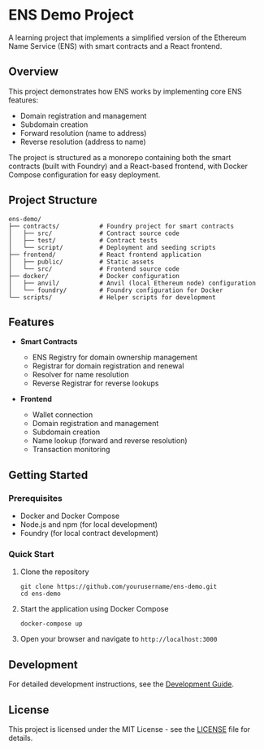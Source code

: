 # ENS Demo Project

A learning project that implements a simplified version of the Ethereum Name Service (ENS) with smart contracts and a React frontend.

## Overview

This project demonstrates how ENS works by implementing core ENS features:
- Domain registration and management
- Subdomain creation
- Forward resolution (name to address)
- Reverse resolution (address to name)

The project is structured as a monorepo containing both the smart contracts (built with Foundry) and a React-based frontend, with Docker Compose configuration for easy deployment.

## Project Structure

```
ens-demo/
├── contracts/           # Foundry project for smart contracts
│   ├── src/             # Contract source code
│   ├── test/            # Contract tests
│   └── script/          # Deployment and seeding scripts
├── frontend/            # React frontend application
│   ├── public/          # Static assets
│   └── src/             # Frontend source code
├── docker/              # Docker configuration
│   ├── anvil/           # Anvil (local Ethereum node) configuration
│   └── foundry/         # Foundry configuration for Docker
└── scripts/             # Helper scripts for development
```

## Features

- **Smart Contracts**
  - ENS Registry for domain ownership management
  - Registrar for domain registration and renewal
  - Resolver for name resolution
  - Reverse Registrar for reverse lookups

- **Frontend**
  - Wallet connection
  - Domain registration and management
  - Subdomain creation
  - Name lookup (forward and reverse resolution)
  - Transaction monitoring

## Getting Started

### Prerequisites

- Docker and Docker Compose
- Node.js and npm (for local development)
- Foundry (for local contract development)

### Quick Start

1. Clone the repository
   ```
   git clone https://github.com/yourusername/ens-demo.git
   cd ens-demo
   ```

2. Start the application using Docker Compose
   ```
   docker-compose up
   ```

3. Open your browser and navigate to `http://localhost:3000`

## Development

For detailed development instructions, see the [Development Guide](./DEVELOPMENT.md).

## License

This project is licensed under the MIT License - see the [LICENSE](./LICENSE) file for details.